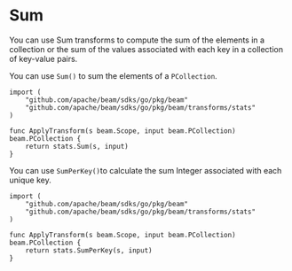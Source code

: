 # Sum

You can use Sum transforms to compute the sum of the elements in a collection or the sum of the values associated with each key in a collection of key-value pairs.

You can use ```Sum()``` to sum the elements of a ```PCollection```.

```
import (
	"github.com/apache/beam/sdks/go/pkg/beam"
	"github.com/apache/beam/sdks/go/pkg/beam/transforms/stats"
)

func ApplyTransform(s beam.Scope, input beam.PCollection) beam.PCollection {
	return stats.Sum(s, input)
}
```

You can use ```SumPerKey()```to calculate the sum Integer associated with each unique key.

```
import (
	"github.com/apache/beam/sdks/go/pkg/beam"
	"github.com/apache/beam/sdks/go/pkg/beam/transforms/stats"
)

func ApplyTransform(s beam.Scope, input beam.PCollection) beam.PCollection {
	return stats.SumPerKey(s, input)
}
```
